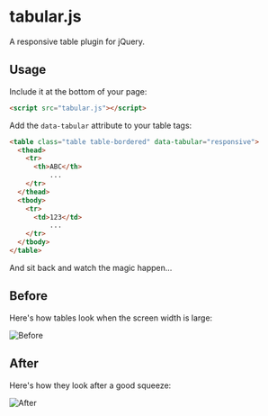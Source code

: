 tabular.js
==========

A responsive table plugin for jQuery.

Usage
-----

Include it at the bottom of your page:

```html
<script src="tabular.js"></script>
```

Add the `data-tabular` attribute to your table tags:

```html
<table class="table table-bordered" data-tabular="responsive">
  <thead>
    <tr>
      <th>ABC</th>
          ...
    </tr>
  </thead>
  <tbody>
    <tr>
      <td>123</td>
          ...
    </tr>
  </tbody>
</table>
```

And sit back and watch the magic happen...

Before
------
Here's how tables look when the screen width is large:

![Before](https://raw.github.com/sgbj/tabular.js/master/before.png)

After
-----
Here's how they look after a good squeeze:

![After](https://raw.github.com/sgbj/tabular.js/master/after.png)

